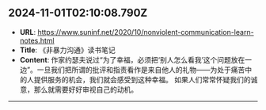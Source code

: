 
  ## 2024-11-01T02:10:08.790Z
  
  - **URL**: https://www.suninf.net/2020/10/nonviolent-communication-learn-notes.html
  - **Title**: 《非暴力沟通》读书笔记
  - **Content**: 作家约瑟夫说过“为了幸福，必须把‘别人怎么看我’这个问题放在一边”。一旦我们把所谓的批评和指责看作是来自他人的礼物——为处于痛苦中的人提供服务的机会，我们就会感受到这种幸福。  如果人们常常怀疑我们的诚意，那么就需要好好审视自己的动机。
  
  
  ---
  